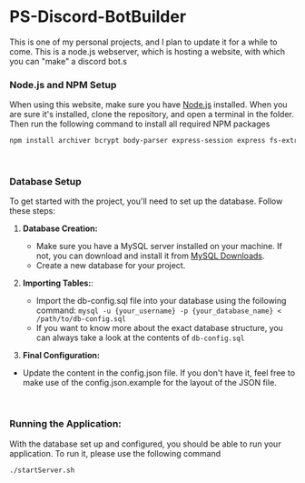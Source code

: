 
  

# PS-Discord-BotBuilder
This is one of my personal projects, and I plan to update it for a while to come. This is a node.js webserver, which is hosting a website, with which you can "make" a discord bot.s
<br>

### Node.js and NPM Setup
When using this website, make sure you have [Node.js](https://nodejs.org/en) installed. When you are sure it's installed, clone the repository, and open a terminal in the folder. Then run the following command to install all required NPM packages
```bash
npm install archiver bcrypt body-parser express-session express fs-extra mysql path
``` 
<br>

### Database Setup

To get started with the project, you'll need to set up the database. Follow these steps: 
1. **Database Creation:**

	- Make sure you have a MySQL server installed on your machine. If not, you can download and install it from [MySQL Downloads](https://dev.mysql.com/downloads/).
	- Create a new database for your project.

2. **Importing Tables:**:
	- Import the db-config.sql file into your database using the following command:
```mysql -u {your_username} -p {your_database_name} < /path/to/db-config.sql```
	- If you want to know more about the exact database structure, you can always take a look at the contents of `db-config.sql `
3. **Final Configuration:**
- Update the content in the config.json file. If you don't have it, feel free to make use of the config.json.example for the layout of the JSON file.
<br>

### Running the Application:
With the database set up and configured, you should be able to run your application. To run it, please use the following command
```bash
./startServer.sh
```